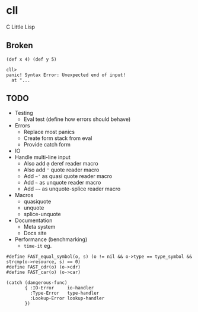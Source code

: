 # cll
C Little Lisp

## Broken

```
(def x 4) (def y 5)
```

```
cll>
panic! Syntax Error: Unexpected end of input!
  at "...
```

## TODO
- Testing
  - Eval test (define how errors should behave)
- Errors
  - Replace most panics
  - Create form stack from eval
  - Provide catch form
- IO
- Handle multi-line input
  - Also add `@` deref reader macro
  - Also add `'` quote reader macro
  - Add `~'` as quasi quote reader macro
  - Add `~` as unquote reader macro
  - Add `~~` as unquote-splice reader macro
- Macros
  - quasiquote
  - unquote
  - splice-unquote
- Documentation
  - Meta system
  - Docs site
- Performance (benchmarking)
  - `time-it`
eg.
```
#define FAST_equal_symbol(o, s) (o != nil && o->type == type_symbol && strcmp(o->resource, s) == 0)
#define FAST_cdr(o) (o->cdr)
#define FAST_car(o) (o->car)
```

```
(catch (dangerous-func) 
       { :IO-Error     io-handler 
         :Type-Error   type-handler
         :Lookup-Error lookup-handler
       })
```